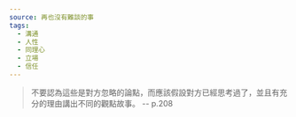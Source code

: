 ```yaml
---
source: 再也沒有難談的事
tags:
  - 溝通
  - 人性
  - 同理心
  - 立場
  - 信任
---
```

> 不要認為這些是對方忽略的論點，而應該假設對方已經思考過了，並且有充分的理由講出不同的觀點故事。
> \-- p.208